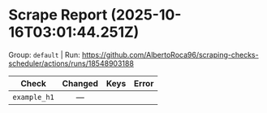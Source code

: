 # Scrape Report (2025-10-16T03:01:44.251Z)

Group: `default`  |  Run: https://github.com/AlbertoRoca96/scraping-checks-scheduler/actions/runs/18548903188

| Check | Changed | Keys | Error |
|---|:---:|:--|:--|
| `example_h1` | — |  |  |
